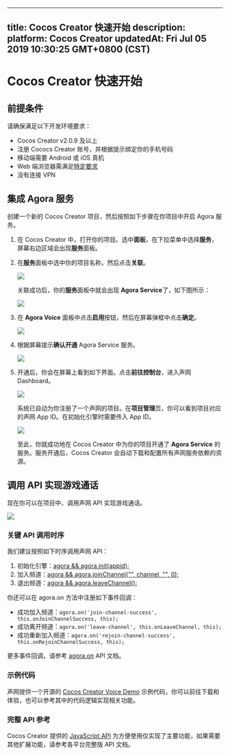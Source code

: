 
---
title: Cocos Creator 快速开始
description: 
platform: Cocos Creator
updatedAt: Fri Jul 05 2019 10:30:25 GMT+0800 (CST)
---
# Cocos Creator 快速开始
## 前提条件

请确保满足以下开发环境要求：

- Cocos Creator v2.0.9 及以上
- 注册 Cococs Creator 账号，并根据提示绑定你的手机号码
- 移动端需要 Android 或 iOS 真机
- Web 端浏览器需满足[特定要求](https://docs.agora.io/cn/Audio%20Broadcast/web_prepare?platform=Web)
- 没有连接 VPN

## 集成 Agora 服务

创建一个新的 Cocos Creator 项目，然后按照如下步骤在你项目中开启 Agora 服务。

1. 在 Cocos Creator 中，打开你的项目。选中**面板**，在下拉菜单中选择**服务**，屏幕右边区域会出现**服务**面板。

2. 在**服务**面板中选中你的项目名称，然后点击**关联**。

	 ![](https://web-cdn.agora.io/docs-files/1562140562962)
	 
	 关联成功后，你的**服务**面板中就会出现 **Agora Service**了，如下图所示：
	 
	 ![](https://web-cdn.agora.io/docs-files/1562140613043)
	 
3. 在 **Agora Voice** 面板中点击**启用**按钮，然后在屏幕弹框中点击**确定**。

	 ![](https://web-cdn.agora.io/docs-files/1562140700136)
	 
4. 根据屏幕提示**确认开通** Agora Service 服务。

   ![](https://web-cdn.agora.io/docs-files/1554980416623)
	 
5. 开通后，你会在屏幕上看到如下界面。点击**前往控制台**，进入声网 Dashboard。

   ![](https://web-cdn.agora.io/docs-files/1554980505910)
	 
	 系统已自动为你注册了一个声网的项目。在**项目管理**页，你可以看到项目对应的声网 App ID。在初始化引擎时需要传入 App ID。
	 
	 ![](https://web-cdn.agora.io/docs-files/1562140991881)
	 
   至此，你就成功地在 Cocos Creator 中为你的项目开通了 **Agora Service** 的服务。服务开通后，Cocos Creator 会自动下载和配置所有声网服务依赖的资源。

## 调用 API 实现游戏通话

现在你可以在项目中，调用声网 API 实现游戏通话。

![](https://web-cdn.agora.io/docs-files/1562322616769)

### 关键 API 调用时序

我们建议按照如下时序调用声网 API：

1. 初始化引擎：[agora && agora.init(appid);](../../cn/Interactive%20Gaming/game_coco.md)
2. 加入频道：[agora && agora.joinChannel("", channel, "", 0);](../../cn/Interactive%20Gaming/game_coco.md)
3. 退出频道：[agora && agora.leaveChannel();](../../cn/Interactive%20Gaming/game_coco.md)

你还可以在 agora.on 方法中注册如下事件回调：

- 成功加入频道：`agora.on('join-channel-success', this.onJoinChannelSuccess, this);`
- 成功离开频道：`agora.on('leave-channel', this.onLeaveChannel, this);`
- 成功重新加入频道：`agora.on('rejoin-channel-success', this.onRejoinChannelSuccess, this);`

更多事件回调，请参考 [agora.on](../../cn/Interactive%20Gaming/game_coco.md) API 文档。

### 示例代码

声网提供一个开源的 [Cocos Creator Voice Demo](https://github.com/AgoraIO/Voice-Call-for-Mobile-Gaming/tree/master/Basic-Voice-Call-for-Gaming/Hello-CocosCreator-Voice-Agora) 示例代码，你可以前往下载和体验，也可以参考其中的代码逻辑实现相关功能。

### 完整 API 参考

Cocos Creator 提供的 [JavaScript API](../../cn/Interactive%20Gaming/game_coco.md) 为方便使用仅实现了主要功能，如果需要其他扩展功能，请参考各平台完整版 API 文档。
